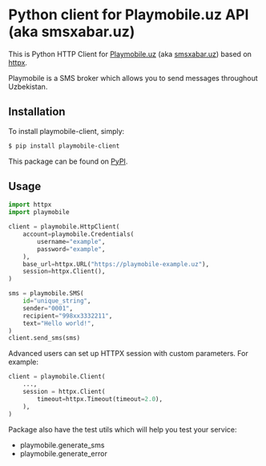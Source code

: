 # Python client for Playmobile.uz API (aka smsxabar.uz)

This is Python HTTP Client for [Playmobile.uz](https://playmobile.uz) (aka [smsxabar.uz](https://smsxabar.uz))
based on [httpx](https://github.com/encode/httpx).

Playmobile is a SMS broker which allows you to send messages throughout Uzbekistan.

## Installation

To install playmobile-client, simply:

``` bash
$ pip install playmobile-client
```
This package can be found on [PyPI](https://pypi.org).

## Usage

```python
import httpx
import playmobile

client = playmobile.HttpClient(
    account=playmobile.Credentials(
        username="example",
        password="example",
    ),
    base_url=httpx.URL("https://playmobile-example.uz"),
    session=httpx.Client(),
)

sms = playmobile.SMS(
    id="unique_string",
    sender="0001",
    recipient="998xx3332211",
    text="Hello world!",
)
client.send_sms(sms)
```

Advanced users can set up HTTPX session with custom parameters. For example:

```python
client = playmobile.Client(
    ...,
    session = httpx.Client(
        timeout=httpx.Timeout(timeout=2.0),
    ),
)
```

Package also have the test utils which will help you test your service:
- playmobile.generate_sms
- playmobile.generate_error
